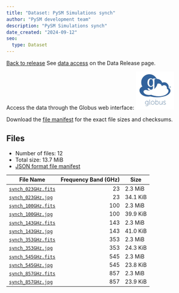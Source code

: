 ```yaml
---
title: "Dataset: PySM Simulations synch"
author: "PySM development team"
description: "PySM Simulations synch"
date_created: "2024-09-12"
seo:
  type: Dataset
---
```


[Back to release](./index.html#datasets)
See [data access](./index.html#data-access) on the Data Release page.

Access the data through the Globus web interface: [![Download via Globus](images/globus-logo.png)](https://app.globus.org/file-manager?origin_id=18ed636e-0389-44c3-b533-cb3901dfc60f&origin_path=%2Fdata%2Fsynch%2F)

Download the [file manifest](https://g-1926f5.c2d0f8.bd7c.data.globus.org/data/synch/manifest.json) for the exact file sizes and checksums.

## Files

- Number of files: 12
- Total size: 13.7 MiB
- [JSON format file manifest](https://g-1926f5.c2d0f8.bd7c.data.globus.org/data/synch/manifest.json)

|                                            File Name                                             | Frequency Band (GHz) |   Size   |
| ------------------------------------------------------------------------------------------------ | -------------------: | -------- |
| [`synch_023GHz.fits`](https://g-1926f5.c2d0f8.bd7c.data.globus.org/data/synch/synch_023GHz.fits) |                   23 | 2.3 MiB  |
| [`synch_023GHz.jpg`](https://g-1926f5.c2d0f8.bd7c.data.globus.org/data/synch/synch_023GHz.jpg)   |                   23 | 34.1 KiB |
| [`synch_100GHz.fits`](https://g-1926f5.c2d0f8.bd7c.data.globus.org/data/synch/synch_100GHz.fits) |                  100 | 2.3 MiB  |
| [`synch_100GHz.jpg`](https://g-1926f5.c2d0f8.bd7c.data.globus.org/data/synch/synch_100GHz.jpg)   |                  100 | 39.9 KiB |
| [`synch_143GHz.fits`](https://g-1926f5.c2d0f8.bd7c.data.globus.org/data/synch/synch_143GHz.fits) |                  143 | 2.3 MiB  |
| [`synch_143GHz.jpg`](https://g-1926f5.c2d0f8.bd7c.data.globus.org/data/synch/synch_143GHz.jpg)   |                  143 | 41.0 KiB |
| [`synch_353GHz.fits`](https://g-1926f5.c2d0f8.bd7c.data.globus.org/data/synch/synch_353GHz.fits) |                  353 | 2.3 MiB  |
| [`synch_353GHz.jpg`](https://g-1926f5.c2d0f8.bd7c.data.globus.org/data/synch/synch_353GHz.jpg)   |                  353 | 24.3 KiB |
| [`synch_545GHz.fits`](https://g-1926f5.c2d0f8.bd7c.data.globus.org/data/synch/synch_545GHz.fits) |                  545 | 2.3 MiB  |
| [`synch_545GHz.jpg`](https://g-1926f5.c2d0f8.bd7c.data.globus.org/data/synch/synch_545GHz.jpg)   |                  545 | 23.8 KiB |
| [`synch_857GHz.fits`](https://g-1926f5.c2d0f8.bd7c.data.globus.org/data/synch/synch_857GHz.fits) |                  857 | 2.3 MiB  |
| [`synch_857GHz.jpg`](https://g-1926f5.c2d0f8.bd7c.data.globus.org/data/synch/synch_857GHz.jpg)   |                  857 | 23.9 KiB |
